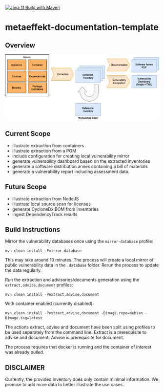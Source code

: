 [![Java 11 Build with Maven](https://github.com/org-metaeffekt/metaeffekt-documentation-template/actions/workflows/maven.yml/badge.svg)](https://github.com/org-metaeffekt/metaeffekt-documentation-template/actions/workflows/maven.yml)

# metaeffekt-documentation-template

## Overview

![Flowchart showing how the assets and different processes are used to form a Software Annex PDF and a Vulnerability Assessment Dashboard](doc/overview.png)

## Current Scope

- illustrate extraction from containers
- illustrate extraction from a POM
- include configuration for creating local vulnerability mirror
- generate vulnerability dashboard based on the extracted inventories
- generate a software distribution annex containing a bill of materials
- generate a vulnerability report including assessment data.

## Future Scope

- illustrate extraction from NodeJS
- illustrate local source scan for licenses
- generate CycloneDx BOM from inventories
- ingest DependencyTrack results

## Build Instructions

Mirror the vulnerability databases once using the `mirror-database` profile:

    mvn clean install -Pmirror-database

This may take around 10 minutes. The process will create a local mirror of public vulnerability data in the `.database`
folder. Rerun the process to update the data regularly.

Run the extraction and advisories/documents generation using the `extract,advise,document` profiles:

    mvn clean install -Pextract,advise,document

With container enabled (currently disabled):

    mvn clean install -Pextract,advise,document -Dimage.repo=debian -Dimage.tag=latest

The actions extract, advise and document have been split using profiles to be used separately from the command line.
Extract is a prerequisite to advise and document. Advise is prerequisite for document.

The process requires that docker is running and the container of interest was already pulled.

## DISCLAIMER

Currently, the provided inventory does only contain minimal information. We promise to add more data to better
illustrate the use cases.
